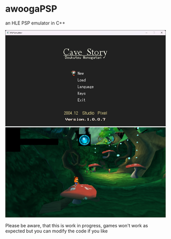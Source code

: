 # awoogaPSP
an HLE PSP emulator in C++

![cave story](img/cavestory.png)
![crash](img/crash.png)

Please be aware, that this is work in progress, games won't work as expected but you can modify the code if you like
